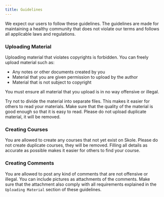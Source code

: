 ```yaml
---
title: Guidelines
---
```


We expect our users to follow these guidelines. The guidelines are made for maintaining a healthy community that does not violate our terms and follows all applicable laws and regulations.

### Uploading Material

Uploading material that violates copyrights is forbidden. You can freely upload material such as:

- Any notes or other documents created by you
- Material that you are given permission to upload by the author
- Material that is not subject to copyright

You must ensure all material that you upload is in no way offensive or illegal.

Try not to divide the material into separate files. This makes it easier for others to read your materials. Make sure that the quality of the material is good enough so that it is easy to read. Please do not upload duplicate material, it will be removed.

### Creating Courses

You are allowed to create any courses that not yet exist on Skole. Please do not create duplicate courses, they will be removed. Filling all details as accurate as possible makes it easier for others to find your course.

### Creating Comments

You are allowed to post any kind of comments that are not offensive or illegal. You can include pictures as attachments of the comments. Make sure that the attachment also comply with all requirements explained in the `Uploading Material` section of these guidelines.
